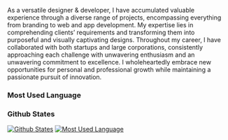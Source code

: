 As a versatile designer & developer, I have accumulated valuable experience through a diverse range of projects, encompassing everything from branding to web and app development. My expertise lies in comprehending clients’ requirements and transforming them into purposeful and visually captivating designs. Throughout my career, I have collaborated with both startups and large corporations, consistently approaching each challenge with unwavering enthusiasm and an unwavering commitment to excellence. I wholeheartedly embrace new opportunities for personal and professional growth while maintaining a passionate pursuit of innovation.

### Most Used Language
### Github States


  [![Github States](https://github-readme-stats.vercel.app/api/top-langs/?username=zaheralmajed&langs_count=20&card_width=540&hide_title=true&show_icons=true&bg_color=00000000)](https://github.com/zaheralmajed)
[![Most Used Language](https://github-readme-stats.vercel.app/api?username=zaheralmajed&show=reviews,discussions_started,discussions_answered,prs_merged,prs_merged_percentage&show_icons=true&bg_color=00000000&card_width=540)](https://github.com/zaheralmajed)


